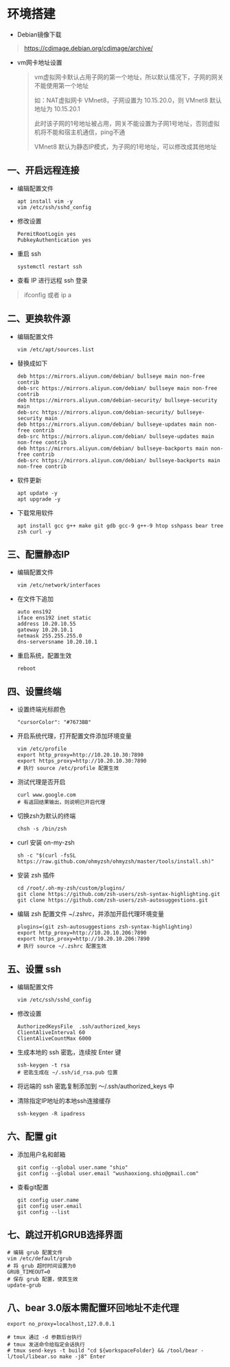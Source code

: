 # 环境搭建

- Debian镜像下载

> https://cdimage.debian.org/cdimage/archive/

- vm网卡地址设置

    > vm虚拟网卡默认占用子网的第一个地址，所以默认情况下，子网的网关不能使用第一个地址
    >
    > 如：NAT虚拟网卡 VMnet8，子网设置为 10.15.20.0，则 VMnet8 默认地址为 10.15.20.1
    >
    > 此时该子网的1号地址被占用，网关不能设置为子网1号地址，否则虚拟机将不能和宿主机通信，ping不通
    >
    > VMnet8 默认为静态IP模式，为子网的1号地址，可以修改成其他地址

## 一、开启远程连接

- 编辑配置文件

    ```shell
    apt install vim -y
    vim /etc/ssh/sshd_config
    ```

- 修改设置

    ```shell
    PermitRootLogin yes
    PubkeyAuthentication yes
    ```

- 重启 ssh

    ```shell
    systemctl restart ssh
    ```

- 查看 IP 进行远程 ssh 登录

> ifconfig 或者 ip a

## 二、更换软件源

- 编辑配置文件

    ```shell
    vim /etc/apt/sources.list
    ```

- 替换成如下

    ```shell
    deb https://mirrors.aliyun.com/debian/ bullseye main non-free contrib
    deb-src https://mirrors.aliyun.com/debian/ bullseye main non-free contrib
    deb https://mirrors.aliyun.com/debian-security/ bullseye-security main
    deb-src https://mirrors.aliyun.com/debian-security/ bullseye-security main
    deb https://mirrors.aliyun.com/debian/ bullseye-updates main non-free contrib
    deb-src https://mirrors.aliyun.com/debian/ bullseye-updates main non-free contrib
    deb https://mirrors.aliyun.com/debian/ bullseye-backports main non-free contrib
    deb-src https://mirrors.aliyun.com/debian/ bullseye-backports main non-free contrib
    ```

- 软件更新

    ```shell
    apt update -y
    apt upgrade -y
    ```

- 下载常用软件

    ```shell
    apt install gcc g++ make git gdb gcc-9 g++-9 htop sshpass bear tree zsh curl -y
    ```

    

## 三、配置静态IP

- 编辑配置文件

    ```shell
    vim /etc/network/interfaces
    ```

- 在文件下追加

    ```shell
    auto ens192
    iface ens192 inet static
    address 10.20.10.55
    gateway 10.20.10.1
    netmask 255.255.255.0
    dns-serversname 10.20.10.1
    ```

- 重启系统，配置生效

    ```shell
    reboot
    ```

## 四、设置终端

- 设置终端光标颜色

    ```shell
    "cursorColor": "#7673BB"
    ```

- 开启系统代理，打开配置文件添加环境变量

    ```shell
    vim /etc/profile
    export http_proxy=http://10.20.10.30:7890
    export https_proxy=http://10.20.10.30:7890
    # 执行 source /etc/profile 配置生效
    ```
    
- 测试代理是否开启

    ```shell
    curl www.google.com
    # 有返回结果输出，则说明已开启代理
    ```

- 切换zsh为默认的终端

    ```shell
    chsh -s /bin/zsh
    ```

- curl 安装 on-my-zsh

    ```shell
    sh -c "$(curl -fsSL https://raw.github.com/ohmyzsh/ohmyzsh/master/tools/install.sh)"
    ```

- 安装 zsh 插件

    ```shell
    cd /root/.oh-my-zsh/custom/plugins/
    git clone https://github.com/zsh-users/zsh-syntax-highlighting.git
    git clone https://github.com/zsh-users/zsh-autosuggestions.git
    ```

- 编辑 zsh 配置文件 ~/.zshrc，并添加开启代理环境变量

    ```shell
    plugins=(git zsh-autosuggestions zsh-syntax-highlighting)
    export http_proxy=http://10.20.10.206:7890
    export https_proxy=http://10.20.10.206:7890
    # 执行 source ~/.zshrc 配置生效
    ```

## 五、设置 ssh

- 编辑配置文件

    ```shell
    vim /etc/ssh/sshd_config
    ```

- 修改设置

    ```shell
    AuthorizedKeysFile	.ssh/authorized_keys
    ClientAliveInterval 60
    ClientAliveCountMax 6000
    ```

- 生成本地的 ssh 密匙，连续按 Enter 键

    ```shell
    ssh-keygen -t rsa
    # 密匙生成在 ~/.ssh/id_rsa.pub 位置
    ```

- 将远端的 ssh 密匙复制添加到 ～/.ssh/authorized_keys 中

- 清除指定IP地址的本地ssh连接缓存

    ```shell
    ssh-keygen -R ipadress
    ```

## 六、配置 git

- 添加用户名和邮箱

    ```shell
    git config --global user.name "shio"
    git config --global user.email "wushaoxiong.shio@gmail.com"
    ```

- 查看git配置

    ```shell
    git config user.name
    git config user.email
    git config --list
    ```

## 七、跳过开机GRUB选择界面

```shell
# 编辑 grub 配置文件
vim /etc/default/grub
# 将 grub 超时时间设置为0
GRUB_TIMEOUT=0
# 保存 grub 配置，使其生效
update-grub
```

## 八、bear 3.0版本需配置环回地址不走代理

```shell
export no_proxy=localhost,127.0.0.1

# tmux 通过 -d 参数后台执行
# tmux 发送命令给指定会话执行
# tmux send-keys -t build "cd ${workspaceFolder} && /tool/bear -l/tool/libear.so make -j8" Enter
```

